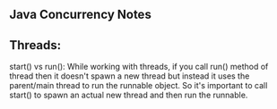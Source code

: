 Java Concurrency Notes
-----------------------

Threads:
---------

start() vs run():
While working with threads, if you call run() method of thread then it doesn't spawn a new thread but instead it uses the parent/main thread to run the runnable object.
So it's important to call start() to spawn an actual new thread and then run the runnable.
